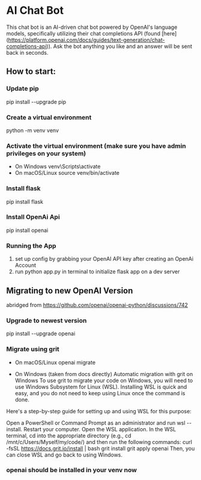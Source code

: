 # AI Chat Bot
This chat bot is an AI-driven chat bot powered by OpenAI's language models, specifically utilizing their chat completions API (found [here] (https://platform.openai.com/docs/guides/text-generation/chat-completions-api)). Ask the bot anything you like and an answer will be sent back in seconds.

## How to start:
### Update pip
pip install --upgrade pip

### Create a virtual environment 
python -m venv venv

### Activate the virtual environment (make sure you have admin privileges on your system)
- On Windows
venv\Scripts\activate
- On macOS/Linux
source venv/bin/activate

###  Install flask
pip install flask

###  Install OpenAi Api
pip install openai

###  Running the App
1. set up config by grabbing your OpenAI API key after creating an OpenAi Account
2. run python app.py in terminal to initialize flask app on a dev server

## Migrating to new OpenAI Version
abridged from https://github.com/openai/openai-python/discussions/742

### Upgrade to newest version
pip install --upgrade openai

### Migrate using grit
- On macOS/Linux
openai migrate

- On Windows
(taken from docs directly)
Automatic migration with grit on Windows
To use grit to migrate your code on Windows, you will need to use Windows Subsystem for Linux (WSL). Installing WSL is quick and easy, and you do not need to keep using Linux once the command is done.

Here's a step-by-step guide for setting up and using WSL for this purpose:

Open a PowerShell or Command Prompt as an administrator and run wsl --install.
Restart your computer.
Open the WSL application.
In the WSL terminal, cd into the appropriate directory (e.g., cd /mnt/c/Users/Myself/my/code/) and then run the following commands:
curl -fsSL https://docs.grit.io/install | bash
grit install
grit apply openai
Then, you can close WSL and go back to using Windows.

### openai should be installed in your venv now
